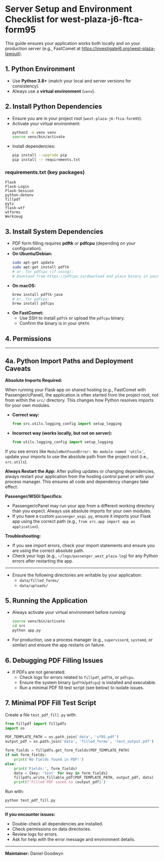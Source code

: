 # Server Setup and Environment Checklist for west-plaza-j6-ftca-form95

This guide ensures your application works both locally and on your production server (e.g., FastComet at https://investigatej6.org/west-plaza-lawsuit).

## 1. Python Environment
- Use **Python 3.8+** (match your local and server versions for consistency).
- Always use a **virtual environment** (`venv`).

## 2. Install Python Dependencies
- Ensure you are in your project root (`west-plaza-j6-ftca-form95`).
- Activate your virtual environment:
  ```sh
  python3 -m venv venv
  source venv/bin/activate
  ```
- Install dependencies:
  ```sh
  pip install --upgrade pip
  pip install -r requirements.txt
  ```

### requirements.txt (key packages)
```
Flask
Flask-Login
Flask-Session
python-dotenv
fillpdf
pytz
flask-wtf
wtforms
Werkzeug
```

## 3. Install System Dependencies
- PDF form filling requires **pdftk** or **pdfcpu** (depending on your configuration).
- **On Ubuntu/Debian:**
  ```sh
  sudo apt-get update
  sudo apt-get install pdftk
  # or, for pdfcpu (if using):
  # Download from https://pdfcpu.io/download and place binary in your PATH
  ```
- **On macOS:**
  ```sh
  brew install pdftk-java
  # or, for pdfcpu:
  brew install pdfcpu
  ```
- **On FastComet:**
  - Use SSH to install `pdftk` or upload the `pdfcpu` binary.
  - Confirm the binary is in your `$PATH`.

## 4. Permissions

---

## 4a. Python Import Paths and Deployment Caveats

**Absolute Imports Required:**

When running your Flask app on shared hosting (e.g., FastComet with Passenger/cPanel), the application is often started from the project root, not from within the `src/` directory. This changes how Python resolves imports for your own modules.

- **Correct way:**
  ```python
  from src.utils.logging_config import setup_logging
  ```
- **Incorrect way (works locally, but not on server):**
  ```python
  from utils.logging_config import setup_logging
  ```

If you see errors like `ModuleNotFoundError: No module named 'utils'`, update your imports to use the absolute path from the project root (i.e., `src.utils`).

**Always Restart the App:**
After pulling updates or changing dependencies, always restart your application from the hosting control panel or with your process manager. This ensures all code and dependency changes take effect.

**Passenger/WSGI Specifics:**
- Passenger/cPanel may run your app from a different working directory than you expect. Always use absolute imports for your own modules.
- If you have a custom `passenger_wsgi.py`, ensure it imports your Flask app using the correct path (e.g., `from src.app import app as application`).

**Troubleshooting:**
- If you see import errors, check your import statements and ensure you are using the correct absolute path.
- Check your logs (e.g., `~/logs/passenger_west_plaza.log`) for any Python errors after restarting the app.

---

- Ensure the following directories are writable by your application:
  - `data/filled_forms/`
  - `data/uploads/`

## 5. Running the Application
- Always activate your virtual environment before running:
  ```sh
  source venv/bin/activate
  cd src
  python app.py
  ```
- For production, use a process manager (e.g., `supervisord`, `systemd`, or similar) and ensure the app restarts on failure.

## 6. Debugging PDF Filling Issues
- If PDFs are not generated:
  - Check logs for errors related to `fillpdf`, `pdftk`, or `pdfcpu`.
  - Ensure the system binary (`pdftk`/`pdfcpu`) is installed and executable.
  - Run a minimal PDF fill test script (see below) to isolate issues.

## 7. Minimal PDF Fill Test Script
Create a file `test_pdf_fill.py` with:
```python
from fillpdf import fillpdfs
import os

PDF_TEMPLATE_PATH = os.path.join('data', 'sf95.pdf')
output_pdf = os.path.join('data', 'filled_forms', 'test_output.pdf')

form_fields = fillpdfs.get_form_fields(PDF_TEMPLATE_PATH)
if not form_fields:
    print('No fields found in PDF!')
else:
    print('Fields:', form_fields)
    data = {key: 'test' for key in form_fields}
    fillpdfs.write_fillable_pdf(PDF_TEMPLATE_PATH, output_pdf, data)
    print(f'Filled PDF saved to {output_pdf}')
```
Run with:
```sh
python test_pdf_fill.py
```

---

**If you encounter issues:**
- Double-check all dependencies are installed.
- Check permissions on data directories.
- Review logs for errors.
- Ask for help with the error message and environment details.

---

**Maintainer:** Daniel Goodwyn
